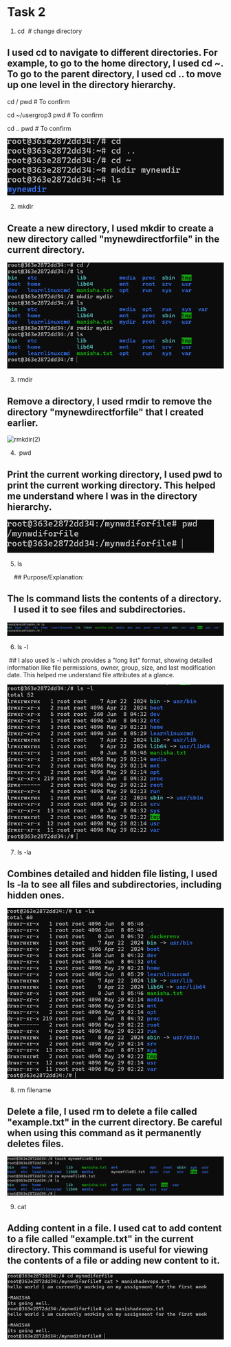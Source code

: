 # Task 2

1. cd 
 # change directory

## I used cd to navigate to different directories. For example, to go to the home directory, I used cd ~. To go to the parent directory, I used cd .. to move up one level in the directory hierarchy.

cd /
pwd # To confirm

cd ~/usergrop3
pwd # To confirm

cd ..
pwd # To confirm

![cd](IMAGES/cd.png)



2. mkdir

## Create a new directory, I used mkdir to create a new directory called "mynewdirectforfile" in the current directory.

![mkdir](IMAGES/mkdir.png)


3. rmdir
## Remove a directory, I used rmdir to remove the directory "mynewdirectforfile" that I created earlier.

![rmkdir(2)](IMAGES/rmkdir(2).png)

4.  pwd
## Print the current working directory, I used pwd to print the current working directory. This helped me understand where I was in the directory hierarchy.
![pwd](IMAGES/pwd.png)


5. ls 

    ## Purpose/Explanation:

## The ls command lists the contents of a directory.    I used it to see files and subdirectories.

![ls](IMAGES/ls.png)

6. ls -l

 ## I also used ls -l which provides a "long list" format, showing detailed information like file permissions, owner, group, size, and last modification date. This helped me understand file attributes at a glance.

![lsl](IMAGES/lsl.png)


7. ls -la

## Combines detailed and hidden file listing, I used ls -la to see all files and subdirectories, including hidden ones.

![lsla](IMAGES/lsla.png)


8. rm filename

## Delete a file, I used rm to delete a file called "example.txt" in the current directory. Be careful when using this command as it permanently deletes files.

![mynewfilw](IMAGES/mynewfilw.png)

9. cat

## Adding content in a file. I used cat to add content to a file called "example.txt" in the current directory. This command is useful for viewing the contents of a file or adding new content to it. 

![cat](IMAGES/cat.png)